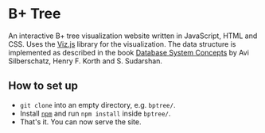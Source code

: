 # B+ Tree
Αn interactive B+ tree visualization website written in JavaScript, HTML and CSS.
Uses the [Viz.js](https://viz-js.com/) library for the visualization.
The data structure is implemented as described in the book [Database System Concepts](https://www.db-book.com/) by Avi Silberschatz, Henry F. Korth and S. Sudarshan.

## How to set up
* `git clone` into an empty directory, e.g. `bptree/`.
* Install [`npm`](https://www.npmjs.com/) and run `npm install` inside `bptree/`.
* That's it. You can now serve the site.
